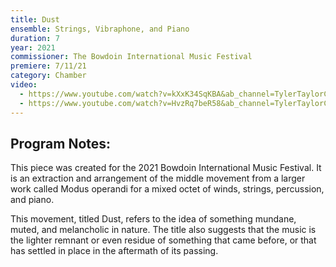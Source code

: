 ```yaml
---
title: Dust
ensemble: Strings, Vibraphone, and Piano
duration: 7
year: 2021
commissioner: The Bowdoin International Music Festival
premiere: 7/11/21
category: Chamber
video:
  - https://www.youtube.com/watch?v=kXxK34SqKBA&ab_channel=TylerTaylorComposer
  - https://www.youtube.com/watch?v=HvzRq7beR58&ab_channel=TylerTaylorComposer
---
```


## Program Notes:

This piece was created for the 2021 Bowdoin International Music Festival. It is an extraction and arrangement of the middle movement from a larger work called Modus operandi for a mixed octet of winds, strings, percussion, and piano.

This movement, titled Dust, refers to the idea of something mundane, muted, and melancholic in nature. The title also suggests that the music is the lighter remnant or even residue of something that came before, or that has settled in place in the aftermath of its passing.
